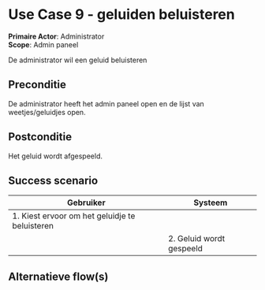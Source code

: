 # Use Case 9 - geluiden beluisteren

**Primaire Actor**: Administrator
<br />
**Scope**: Admin paneel

De administrator wil een geluid beluisteren

## Preconditie

De administrator heeft het admin paneel open en de lijst van weetjes/geluidjes open.

## Postconditie

Het geluid wordt afgespeeld.

## Success scenario

|Gebruiker   |Systeem|
|---|---|
|1. Kiest ervoor om het geluidje te beluisteren|   |
|| 2. Geluid wordt gespeeld|

## Alternatieve flow(s)

